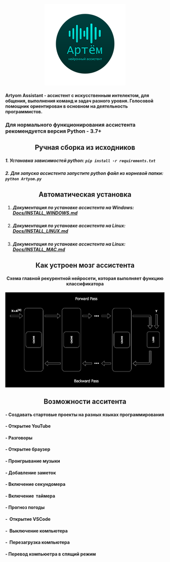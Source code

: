 <p align="center" width="100%"><img src="/Logo/png/RoundLogo256.png"></p>

#### Artyom Assistant - ассистент с искусственным интелектом, для общения, выполнения команд и задач разного уровня. Голосовой помощник ориентирован в основном на деятельность программистов.

  

### Для нормального функционирования ассистента рекомендуется версия Python - 3.7+

## <center>**Ручная сборка из исходников**</center>

##### 1. Установка зависимостей python: `pip install -r requirements.txt`

##### 2. Для запуска ассистента запустите python файл из корневой папки: `python Artyom.py`

## <center>**Автоматическая установка**</center>

1. ##### Документация по установке ассистента на Windows: [Docs/INSTALL_WINDOWS.md](/Docs/INSTALL_WINDOWS.md)

2. ##### Документация по установке ассистента на Linux: [Docs/INSTALL_LINUX.md](/Docs/INSTALL_LINUX.md)

3. ##### Документация по установке ассистента на Linux: [Docs/INSTALL_MAC.md](/Docs/INSTALL_MAC.md)

## <center>Как устроен мозг ассистента</center>

#### <center>Схема главной рекурентной нейросети, которая выполняет функцию классификатора</center>

  

<p align="center" width="100%"><img src="/.github/1_7O3HgFUz_7yeHerUxk0h7A.gif"></p>

  

## <center>Возможности асситента</center>

#### - Создавать стартовые проекты на разных языках программирования

#### - Открытие YouTube

#### - Разговоры

#### - Открытие браузер

#### - Проигрывание музыки

#### - Добавление заметок

#### - Включение секундомера

#### - Включение  таймера

#### - Прогноз погоды

#### -  Открытие VSCode

#### -  Выключение компьютера

#### -  Перезагрузка компьютера

#### - Перевод компьюетра в спящий режим